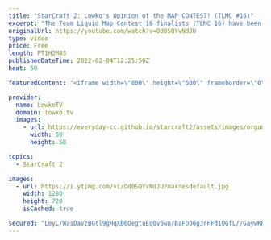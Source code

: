 ```yaml
---
title: "StarCraft 2: Lowko's Opinion of the MAP CONTEST! (TLMC #16)"
excerpt: "The Team Liquid Map Contest 16 finalists (TLMC 16) have been announced. This StarCraft 2 map tournament allows SC2 community members to create their own maps for upcoming tournaments and ladder seasons.  The Map Contest 0:00:00 Standard maps 0:01:46 Rush maps 0:17:07 Macro maps 0:26:57 Freestyle maps"
originalUrl: https://youtube.com/watch?v=Od0SQYvNdJU
type: video
price: Free
length: PT1H2M4S
publishedDateTime: 2022-02-04T12:25:50Z
heat: 50

featuredContent: "<iframe width=\"800\" height=\"500\" frameborder=\"0\" src=\"https://www.youtube.com/embed/Od0SQYvNdJU\" allow=\"accelerometer; autoplay; encrypted-media; gyroscope; picture-in-picture\" allowfullscreen></iframe>"

provider:
  name: LowkoTV
  domain: lowko.tv
  images:
    - url: https://everyday-cc.github.io/starcraft2/assets/images/organizations/lowko.tv-50x50.jpg
      width: 50
      height: 50

topics:
  - StarCraft 2

images:
  - url: https://i.ytimg.com/vi/Od0SQYvNdJU/maxresdefault.jpg
    width: 1280
    height: 720
    isCached: true

secured: "LeyL/WasDavzBGtl9gHqXB6OegtuEq0v5wn/BaFb06g3rFFd1OGfL//GaywKHKqzqlihLQ0HqnCHuUZl3MM/NknNw//FZtuNKGXllvoDGMg7haycj0dD3e0zIbiuEEqZXc03cVSm0X7TKWR+quEzwVZFIoucx2dztbnug0TItcrEfsu2ADRLuM1jWznZ11lietTvqYwpgC1UhFuQbWJGMsWWmWzUCqd5Ia2X+VXyAe7GFK7opLPGI7xSwv7vfp6TSyUzy+T+8ht1gTJ3LseQ83SFfdeqgzGCrK5nFJHNkOQusmu0PYcYTyQ4EbH2ycrMW18k0Oss3aFjrbiuFAlOwxwe4SkB4kfmy9xGMYF6dZEnCF6rAPSmu6bxg32/qefvpFPrx239ShWO5BU7lhwFeY3AVyMHYRUU+zyMgA7/hic=;Un+RFgQL4O7/zTJbDtq8PQ=="
---
```


